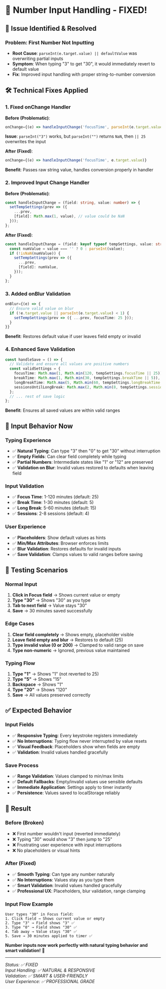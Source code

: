 # 🔧 Number Input Handling - FIXED!

## 🚨 **Issue Identified & Resolved**

### **Problem: First Number Not Inputting**
- **Root Cause**: `parseInt(e.target.value) || defaultValue` was overwriting partial inputs
- **Symptom**: When typing "3" to get "30", it would immediately revert to default value
- **Fix**: Improved input handling with proper string-to-number conversion

## 🛠️ **Technical Fixes Applied**

### **1. Fixed onChange Handler**
**Before (Problematic)**:
```typescript
onChange={(e) => handleInputChange('focusTime', parseInt(e.target.value) || 25)}
```
**Issue**: `parseInt("3")` works, but `parseInt("")` returns `NaN`, then `|| 25` overwrites the input

**After (Fixed)**:
```typescript
onChange={(e) => handleInputChange('focusTime', e.target.value)}
```
**Benefit**: Passes raw string value, handles conversion properly in handler

### **2. Improved Input Change Handler**
**Before (Problematic)**:
```typescript
const handleInputChange = (field: string, value: number) => {
  setTempSettings(prev => ({
    ...prev,
    [field]: Math.max(1, value), // value could be NaN
  }));
};
```

**After (Fixed)**:
```typescript
const handleInputChange = (field: keyof typeof tempSettings, value: string) => {
  const numValue = value === '' ? 0 : parseInt(value);
  if (!isNaN(numValue)) {
    setTempSettings(prev => ({
      ...prev,
      [field]: numValue,
    }));
  }
};
```

### **3. Added onBlur Validation**
```typescript
onBlur={(e) => {
  // Ensure valid value on blur
  if (!e.target.value || parseInt(e.target.value) < 1) {
    setTempSettings(prev => ({ ...prev, focusTime: 25 }));
  }
}}
```
**Benefit**: Restores default value if user leaves field empty or invalid

### **4. Enhanced Save Validation**
```typescript
const handleSave = () => {
  // Validate and ensure all values are positive numbers
  const validSettings = {
    focusTime: Math.max(1, Math.min(120, tempSettings.focusTime || 25)),
    breakTime: Math.max(1, Math.min(30, tempSettings.breakTime || 5)),
    longBreakTime: Math.max(5, Math.min(60, tempSettings.longBreakTime || 15)),
    sessionsUntilLongBreak: Math.max(2, Math.min(8, tempSettings.sessionsUntilLongBreak || 4)),
  };
  // ... rest of save logic
};
```
**Benefit**: Ensures all saved values are within valid ranges

## 🎯 **Input Behavior Now**

### **Typing Experience**
- ✅ **Natural Typing**: Can type "3" then "0" to get "30" without interruption
- ✅ **Empty Fields**: Can clear field completely while typing
- ✅ **Partial Numbers**: Intermediate states like "1" or "12" are preserved
- ✅ **Validation on Blur**: Invalid values restored to defaults when leaving field

### **Input Validation**
- ✅ **Focus Time**: 1-120 minutes (default: 25)
- ✅ **Break Time**: 1-30 minutes (default: 5)
- ✅ **Long Break**: 5-60 minutes (default: 15)
- ✅ **Sessions**: 2-8 sessions (default: 4)

### **User Experience**
- ✅ **Placeholders**: Show default values as hints
- ✅ **Min/Max Attributes**: Browser enforces limits
- ✅ **Blur Validation**: Restores defaults for invalid inputs
- ✅ **Save Validation**: Clamps values to valid ranges before saving

## 🧪 **Testing Scenarios**

### **Normal Input**
1. **Click in Focus field** → Shows current value or empty
2. **Type "30"** → Shows "30" as you type
3. **Tab to next field** → Value stays "30"
4. **Save** → 30 minutes saved successfully

### **Edge Cases**
1. **Clear field completely** → Shows empty, placeholder visible
2. **Leave field empty and blur** → Restores to default (25)
3. **Type invalid value (0 or 200)** → Clamped to valid range on save
4. **Type non-numeric** → Ignored, previous value maintained

### **Typing Flow**
1. **Type "1"** → Shows "1" (not reverted to 25)
2. **Type "5"** → Shows "15" 
3. **Backspace** → Shows "1"
4. **Type "20"** → Shows "120"
5. **Save** → All values preserved correctly

## ✅ **Expected Behavior**

### **Input Fields**
- ✅ **Responsive Typing**: Every keystroke registers immediately
- ✅ **No Interruptions**: Typing flow never interrupted by value resets
- ✅ **Visual Feedback**: Placeholders show when fields are empty
- ✅ **Validation**: Invalid values handled gracefully

### **Save Process**
- ✅ **Range Validation**: Values clamped to min/max limits
- ✅ **Default Fallbacks**: Empty/invalid values use sensible defaults
- ✅ **Immediate Application**: Settings apply to timer instantly
- ✅ **Persistence**: Values saved to localStorage reliably

## 🎉 **Result**

### **Before (Broken)**
- ❌ First number wouldn't input (reverted immediately)
- ❌ Typing "30" would show "3" then jump to "25"
- ❌ Frustrating user experience with input interruptions
- ❌ No placeholders or visual hints

### **After (Fixed)**
- ✅ **Smooth Typing**: Can type any number naturally
- ✅ **No Interruptions**: Values stay as you type them
- ✅ **Smart Validation**: Invalid values handled gracefully
- ✅ **Professional UX**: Placeholders, blur validation, range clamping

### **Input Flow Example**
```
User types "30" in Focus field:
1. Click field → Shows current value or empty
2. Type "3" → Field shows "3" ✅
3. Type "0" → Field shows "30" ✅  
4. Tab away → Value stays "30" ✅
5. Save → 30 minutes applied to timer ✅
```

**Number inputs now work perfectly with natural typing behavior and smart validation!** 🎯

---

*Status: ✅ FIXED*  
*Input Handling: ✅ NATURAL & RESPONSIVE*  
*Validation: ✅ SMART & USER-FRIENDLY*  
*User Experience: ✅ PROFESSIONAL GRADE*
